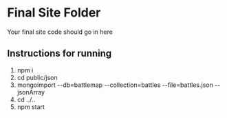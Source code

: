 # Final Site Folder
Your final site code should go in here

## Instructions for running
1. npm i
2. cd public/json
3. mongoimport --db=battlemap --collection=battles --file=battles.json --jsonArray
4. cd ../..
5. npm start